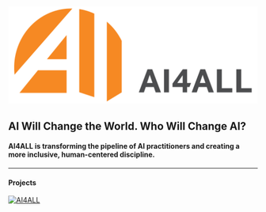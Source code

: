 ![img](https://github.com/AI4ALL-Official/.github/blob/main/profile/AI4ALL_Type_H_Orange.png)

## AI Will Change the World. Who Will Change AI?
#### AI4ALL is transforming the pipeline of AI practitioners and creating a more inclusive, human-centered discipline.

------------

#### Projects

[![AI4ALL](https://svg.bookmark.style/api?url=https://ai-4-all.org&mode=light&style=horizontal)](https://ai-4-all.org/)



<!--

**Here are some ideas to get you started:**

🙋‍♀️ A short introduction - what is your organization all about?
🌈 Contribution guidelines - how can the community get involved?
👩‍💻 Useful resources - where can the community find your docs? Is there anything else the community should know?
🍿 Fun facts - what does your team eat for breakfast?
🧙 Remember, you can do mighty things with the power of [Markdown](https://docs.github.com/github/writing-on-github/getting-started-with-writing-and-formatting-on-github/basic-writing-and-formatting-syntax)
-->
